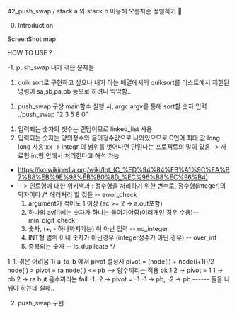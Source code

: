 42_push_swap / stack a 와 stack b 이용해 오름차순 정렬하기 🎈

0. Introduction


ScreenShot
map

HOW TO USE ?



-1. push_swap 내가 겪은 문제들
 1) quik sort로 구현하고 싶으나
 내가 아는 배열에서의 quiksort를 
 리스트에서 제한된 명령어 sa,sb,pa,pb 등으로 하려니
 막막함..

1. push_swap 구상
main함수 실행 시, argc argv를 통해 sort할 숫자 입력
    ./push_swap "2 3 5 8 0"
 1) 입력되는 숫자의 갯수는 랜덤이므로 linked_list 사용
 2) 입력되는 숫자는 양의정수와 음의정수값으로 나와있으므로 C언어 최대 값 long long 사용 xx
 -> integr 의 범위를 벗어나면 안된다는 프로젝트의 말이 있음
 -> 자료형 int형 안에서 처리한다고 해석 가능
  * https://ko.wikipedia.org/wiki/Int_(C_%ED%94%84%EB%A1%9C%EA%B7%B8%EB%9E%98%EB%B0%8D_%EC%96%B8%EC%96%B4)
  * --> 인트형에 대한 위키백과 : 정수형을 처리하기 위한 변수로, 정수형(integer)의 약자이다
/* 
에러처리 할 것들 -- error_check
    1. argument가 적어도 1 이상 (ac >= 2 -> a.out포함)
    2. 하나의 av[i]에는 숫자가 하나는 들어가야함(여러개인 경우 수용)--min_digit_check
    3. 숫자, (+, - 하나까지가능) 이 아닌 입력 -- no_integer
    4. INT형 범위 이내 숫자가 아닌경우 (integer정수가 아닌 경우) -- over_int
    5. 중복되는 숫자 -- is_duplicate
*/

1-1. 겪은 어려움
    1) a_to_b 에서 pivot 설정시 pivot = (node(i) + node(i+1))/2
    node(i) > pivot = ra
    node(i) <= pb 
    --> 양수끼리는 적용 ok 1 2 -> pivot = 1
    1 -> pb 2 -> ra
    but 음수끼리는 fail -1 -2 -> pivot = -1
    -1 -> pb, -2 -> pb ------ 둘을 나눠야 하는데 실패..

2. push_swap 구현
